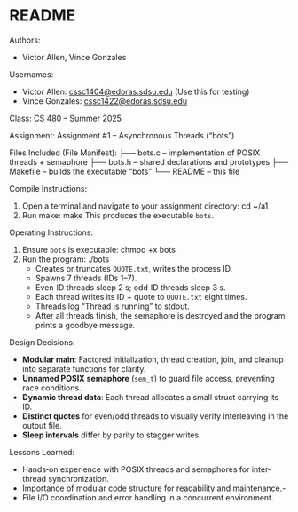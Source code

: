 README
======

Authors:
  - Victor Allen, Vince Gonzales
  
Usernames:
  - Victor Allen: cssc1404@edoras.sdsu.edu (Use this for testing)
  - Vince Gonzales: cssc1422@edoras.sdsu.edu

Class:
  CS 480 – Summer 2025

Assignment:
  Assignment #1 – Asynchronous Threads (“bots”)

Files Included (File Manifest):
  ├── bots.c         – implementation of POSIX threads + semaphore
  ├── bots.h         – shared declarations and prototypes
  ├── Makefile       – builds the executable “bots”
  └── README         – this file

Compile Instructions:
  1. Open a terminal and navigate to your assignment directory:
       cd ~/a1
  2. Run make:
       make
     This produces the executable `bots`.

Operating Instructions:
  1. Ensure `bots` is executable:
       chmod +x bots
  2. Run the program:
       ./bots
     - Creates or truncates `QUOTE.txt`, writes the process ID.
     - Spawns 7 threads (IDs 1–7).
     - Even‐ID threads sleep 2 s; odd‐ID threads sleep 3 s.
     - Each thread writes its ID + quote to `QUOTE.txt` eight times.
     - Threads log “Thread <n> is running” to stdout.
     - After all threads finish, the semaphore is destroyed and the program prints a goodbye message.

Design Decisions:
  - **Modular main**: Factored initialization, thread creation, join, and cleanup into separate functions for clarity.
  - **Unnamed POSIX semaphore** (`sem_t`) to guard file access, preventing race conditions.
  - **Dynamic thread data**: Each thread allocates a small struct carrying its ID.
  - **Distinct quotes** for even/odd threads to visually verify interleaving in the output file.
  - **Sleep intervals** differ by parity to stagger writes.

Lessons Learned:
  - Hands‐on experience with POSIX threads and semaphores for inter‐thread synchronization.
  - Importance of modular code structure for readability and maintenance.-
  - File I/O coordination and error handling in a concurrent environment.
